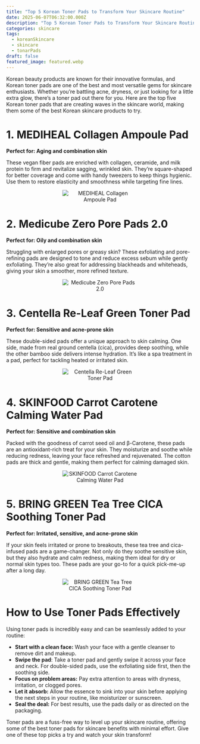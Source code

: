 ```yaml
---
title: "Top 5 Korean Toner Pads to Transform Your Skincare Routine"
date: 2025-06-07T06:32:00.000Z
description: "Top 5 Korean Toner Pads to Transform Your Skincare Routine"
categories: skincare
tags:
  - koreanSkincare
  - skincare
  - tonarPads
draft: false
featured_image: featured.webp
---
```


Korean beauty products are known for their innovative formulas, and Korean toner pads are one of the best and most versatile gems for skincare enthusiasts. Whether you’re battling acne, dryness, or just looking for a little extra glow, there’s a toner pad out there for you. Here are the top five Korean toner pads that are creating waves in the skincare world, making them some of the best Korean skincare products to try.

# 1. **MEDIHEAL Collagen Ampoule Pad**

**Perfect for: Aging and combination skin**

These vegan fiber pads are enriched with collagen, ceramide, and milk protein to firm and revitalize sagging, wrinkled skin. They’re square-shaped for better coverage and come with handy tweezers to keep things hygienic. Use them to restore elasticity and smoothness while targeting fine lines.
<div style="display: flex; flex-wrap: wrap; gap: 20px; justify-content: center;">

  <div style="flex: 1 1 200px; text-align: center;">
    <img src="https://m.media-amazon.com/images/I/619ri-ai4hL._SL1500_.jpg" alt="MEDIHEAL Collagen Ampoule Pad" style="max-width: 40%; height: auto; display: block; margin: 0 auto;" />
  </div>

</div>


# 2. **Medicube Zero Pore Pads 2.0**

**Perfect for: Oily and combination skin**

Struggling with enlarged pores or greasy skin? These exfoliating and pore-refining pads are designed to tone and reduce excess sebum while gently exfoliating. They’re also great for addressing blackheads and whiteheads, giving your skin a smoother, more refined texture.
<div style="display: flex; flex-wrap: wrap; gap: 20px; justify-content: center;">

  <div style="flex: 1 1 200px; text-align: center;">
    <img src="https://m.media-amazon.com/images/I/71VRndufcxL._AC_SL1500_.jpg" alt="Medicube Zero Pore Pads 2.0" style="max-width: 40%; height: auto; display: block; margin: 0 auto;" />
  </div>

</div>

# 3. **Centella Re-Leaf Green Toner Pad**

**Perfect for: Sensitive and acne-prone skin**

These double-sided pads offer a unique approach to skin calming. One side, made from real ground centella (cica), provides deep soothing, while the other bamboo side delivers intense hydration. It’s like a spa treatment in a pad, perfect for tackling heated or irritated skin.
<div style="display: flex; flex-wrap: wrap; gap: 20px; justify-content: center;">

  <div style="flex: 1 1 200px; text-align: center;">
    <img src="https://m.media-amazon.com/images/I/61cdjTVBUmL._AC_SL1500_.jpg" alt="Centella Re-Leaf Green Toner Pad" style="max-width: 40%; height: auto; display: block; margin: 0 auto;" />
  </div>

</div>

# 4. **SKINFOOD Carrot Carotene Calming Water Pad**

**Perfect for: Sensitive and combination skin**

Packed with the goodness of carrot seed oil and β-Carotene, these pads are an antioxidant-rich treat for your skin. They moisturize and soothe while reducing redness, leaving your face refreshed and rejuvenated. The cotton pads are thick and gentle, making them perfect for calming damaged skin.
<div style="display: flex; flex-wrap: wrap; gap: 20px; justify-content: center;">

  <div style="flex: 1 1 200px; text-align: center;">
    <img src="https://m.media-amazon.com/images/I/71+-68ZsucL._AC_SL1500_.jpg" alt="SKINFOOD Carrot Carotene Calming Water Pad" style="max-width: 40%; height: auto; display: block; margin: 0 auto;" />
  </div>

</div>


# 5. **BRING GREEN Tea Tree CICA Soothing Toner Pad**

**Perfect for: Irritated, sensitive, and acne-prone skin**

If your skin feels irritated or prone to breakouts, these tea tree and cica-infused pads are a game-changer. Not only do they soothe sensitive skin, but they also hydrate and calm redness, making them ideal for dry or normal skin types too. These pads are your go-to for a quick pick-me-up after a long day.
<div style="display: flex; flex-wrap: wrap; gap: 20px; justify-content: center;">

  <div style="flex: 1 1 200px; text-align: center;">
    <img src="https://m.media-amazon.com/images/I/61hthsj1MZL._AC_SL1500_.jpg" alt="BRING GREEN Tea Tree CICA Soothing Toner Pad" style="max-width: 40%; height: auto; display: block; margin: 0 auto;" />
  </div>

</div>


# **How to Use Toner Pads Effectively**

Using toner pads is incredibly easy and can be seamlessly added to your routine:

- **Start with a clean face:** Wash your face with a gentle cleanser to remove dirt and makeup.
- **Swipe the pad**: Take a toner pad and gently swipe it across your face and neck. For double-sided pads, use the exfoliating side first, then the soothing side.
- **Focus on problem areas:** Pay extra attention to areas with dryness, irritation, or clogged pores.
- **Let it absorb:** Allow the essence to sink into your skin before applying the next steps in your routine, like moisturizer or sunscreen.
- **Seal the deal:** For best results, use the pads daily or as directed on the packaging.

Toner pads are a fuss-free way to level up your skincare routine, offering some of the best toner pads for skincare benefits with minimal effort. Give one of these top picks a try and watch your skin transform!
